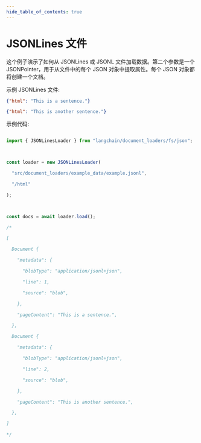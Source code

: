 ```yaml
---
hide_table_of_contents: true
---
```


# JSONLines 文件

这个例子演示了如何从 JSONLines 或 JSONL 文件加载数据。第二个参数是一个 JSONPointer，用于从文件中的每个 JSON 对象中提取属性。每个 JSON 对象都将创建一个文档。

示例 JSONLines 文件:

```json
{"html": "This is a sentence."}

{"html": "This is another sentence."}

```


示例代码:

```typescript

import { JSONLinesLoader } from "langchain/document_loaders/fs/json";



const loader = new JSONLinesLoader(

  "src/document_loaders/example_data/example.jsonl",

  "/html"

);



const docs = await loader.load();

/*

[

  Document {

    "metadata": {

      "blobType": "application/jsonl+json",

      "line": 1,

      "source": "blob",

    },

    "pageContent": "This is a sentence.",

  },

  Document {

    "metadata": {

      "blobType": "application/jsonl+json",

      "line": 2,

      "source": "blob",

    },

    "pageContent": "This is another sentence.",

  },

]

*/

```

